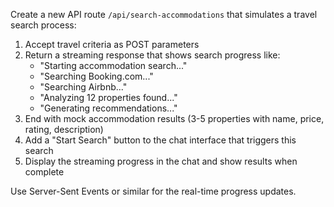 Create a new API route `/api/search-accommodations` that simulates a travel search process:

1. Accept travel criteria as POST parameters
2. Return a streaming response that shows search progress like:
   - "Starting accommodation search..."
   - "Searching Booking.com..."  
   - "Searching Airbnb..."
   - "Analyzing 12 properties found..."
   - "Generating recommendations..."
3. End with mock accommodation results (3-5 properties with name, price, rating, description)
4. Add a "Start Search" button to the chat interface that triggers this search
5. Display the streaming progress in the chat and show results when complete

Use Server-Sent Events or similar for the real-time progress updates.